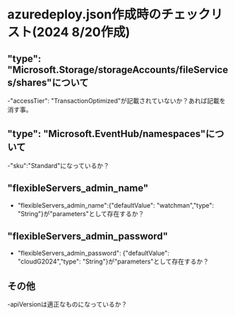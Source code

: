 # azuredeploy.json作成時のチェックリスト(2024 8/20作成)

## "type": "Microsoft.Storage/storageAccounts/fileServices/shares"について
-"accessTier": "TransactionOptimized"が記載されていないか？あれば記載を消す事。

## "type": "Microsoft.EventHub/namespaces"について
-"sku":"Standard"になっているか？

## "flexibleServers_admin_name"
- "flexibleServers_admin_name":{"defaultValue": "watchman","type": "String"}が"parameters"として存在するか？

## "flexibleServers_admin_password"
- "flexibleServers_admin_password": {"defaultValue": "cloudG2024","type": "String"}が"parameters"として存在するか？

## その他
-apiVersionは適正なものになっているか？
